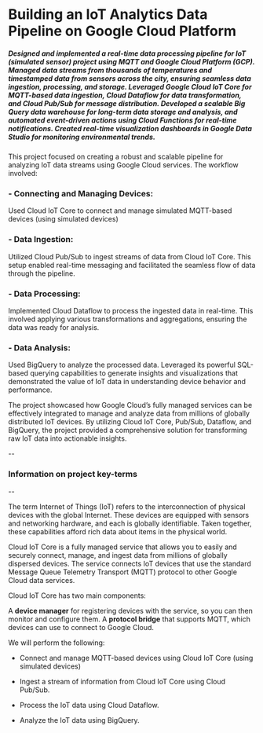 # Building an IoT Analytics Data Pipeline on Google Cloud Platform

##### Designed and implemented a real-time data processing pipeline for IoT (simulated sensor) project using MQTT and Google Cloud Platform (GCP). Managed data streams from thousands of temperatures and timestamped data from sensors across the city, ensuring seamless data ingestion, processing, and storage. Leveraged Google Cloud IoT Core for MQTT-based data ingestion, Cloud Dataflow for data transformation, and Cloud Pub/Sub for message distribution. Developed a scalable Big Query data warehouse for long-term data storage and analysis, and automated event-driven actions using Cloud Functions for real-time notifications. Created real-time visualization dashboards in Google Data Studio for monitoring environmental trends.


This project focused on creating a robust and scalable pipeline for analyzing IoT data streams using Google Cloud services. The workflow involved:

### - Connecting and Managing Devices:

Used Cloud IoT Core to connect and manage simulated MQTT-based devices (using simulated devices)

### - Data Ingestion:

Utilized Cloud Pub/Sub to ingest streams of data from Cloud IoT Core. This setup enabled real-time messaging and facilitated the seamless flow of data through the pipeline.

### - Data Processing:

Implemented Cloud Dataflow to process the ingested data in real-time. This involved applying various transformations and aggregations, ensuring the data was ready for analysis.

### - Data Analysis:

Used BigQuery to analyze the processed data. Leveraged its powerful SQL-based querying capabilities to generate insights and visualizations that demonstrated the value of IoT data in understanding device behavior and performance.

The project showcased how Google Cloud’s fully managed services can be effectively integrated to manage and analyze data from millions of globally distributed IoT devices. By utilizing Cloud IoT Core, Pub/Sub, Dataflow, and BigQuery, the project provided a comprehensive solution for transforming raw IoT data into actionable insights.

--

### Information on project key-terms

--

The term Internet of Things (IoT) refers to the interconnection of physical devices with the global Internet. These devices are equipped with sensors and networking hardware, and each is globally identifiable. Taken together, these capabilities afford rich data about items in the physical world.

Cloud IoT Core is a fully managed service that allows you to easily and securely connect, manage, and ingest data from millions of globally dispersed devices. The service connects IoT devices that use the standard Message Queue Telemetry Transport (MQTT) protocol to other Google Cloud data services.

Cloud IoT Core has two main components:

A **device manager** for registering devices with the service, so you can then monitor and configure them.
A **protocol bridge** that supports MQTT, which devices can use to connect to Google Cloud.

We will perform the following:

- Connect and manage MQTT-based devices using Cloud IoT Core (using simulated devices)

- Ingest a stream of information from Cloud IoT Core using Cloud Pub/Sub.

- Process the IoT data using Cloud Dataflow.

- Analyze the IoT data using BigQuery.
